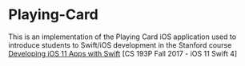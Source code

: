 # Playing-Card

This is an implementation of the Playing Card iOS application used to introduce students to Swift/iOS development in the Stanford course [Developing iOS 11 Apps with Swift](https://itunes.apple.com/us/podcast/developing-ios-11-apps-with-swift/id1315130780?mt=2) [CS 193P Fall 2017 - iOS 11 Swift 4]
